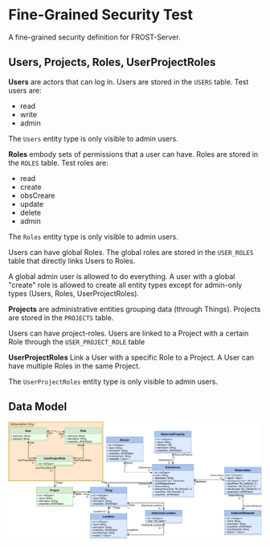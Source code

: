 # Fine-Grained Security Test

A fine-grained security definition for FROST-Server.

## Users, Projects, Roles, UserProjectRoles

**Users** are actors that can log in. Users are stored in the `USERS` table. Test users are:
- read
- write
- admin

The `Users` entity type is only visible to admin users.

**Roles** embody sets of permissions that a user can have. Roles are stored in the `ROLES` table. Test roles are:

- read
- create
- obsCreare
- update
- delete
- admin

The `Roles` entity type is only visible to admin users.

Users can have global Roles. The global roles are stored in the `USER_ROLES` table that directly links Users to Roles.

A global admin user is allowed to do everything. A user with a global "create" role is allowed to create all entity types except for admin-only types (Users, Roles, UserProjectRoles).

**Projects** are administrative entities grouping data (through Things). Projects are stored in the `PROJECTS` table.

Users can have project-roles. Users are linked to a Project with a certain Role through the `USER_PROJECT_ROLE` table

**UserProjectRoles** Link a User with a specific Role to a Project. A User can have multiple Roles in the same Project.

The `UserProjectRoles` entity type is only visible to admin users.

## Data Model

![Data Model](Datamodel-SensorThingsApi-SecurityTest.drawio.png)

